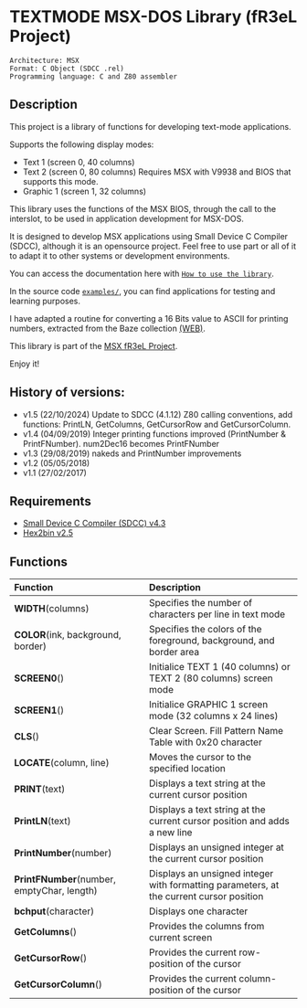 # TEXTMODE MSX-DOS Library (fR3eL Project)

```
Architecture: MSX
Format: C Object (SDCC .rel)
Programming language: C and Z80 assembler
```



## Description

This project is a library of functions for developing text-mode applications.

Supports the following display modes:
- Text 1 (screen 0, 40 columns) 
- Text 2 (screen 0, 80 columns) Requires MSX with V9938 and BIOS that supports this mode.
- Graphic 1 (screen 1, 32 columns)

This library uses the functions of the MSX BIOS, through the call to the interslot, to be used in application development for MSX-DOS.

It is designed to develop MSX applications using Small Device C Compiler (SDCC), although it is an opensource project. 
Feel free to use part or all of it to adapt it to other systems or development environments.

You can access the documentation here with [`How to use the library`](docs/HOWTO.md).

In the source code [`examples/`](examples/), you can find applications for testing and learning purposes.

I have adapted a routine for converting a 16 Bits value to ASCII for printing numbers, extracted from the Baze collection [(WEB)](http://baze.sk/3sc/misc/z80bits.html#5.1). 

This library is part of the [MSX fR3eL Project](https://github.com/mvac7/SDCC_MSX_fR3eL).

Enjoy it!



## History of versions:

- v1.5 (22/10/2024) Update to SDCC (4.1.12) Z80 calling conventions, add functions: PrintLN, GetColumns, GetCursorRow and GetCursorColumn.
- v1.4 (04/09/2019) Integer printing functions improved (PrintNumber & PrintFNumber). num2Dec16 becomes PrintFNumber
- v1.3 (29/08/2019) nakeds and PrintNumber improvements
- v1.2 (05/05/2018)
- v1.1 (27/02/2017)



## Requirements

- [Small Device C Compiler (SDCC) v4.3](http://sdcc.sourceforge.net/)
- [Hex2bin v2.5](http://hex2bin.sourceforge.net/)



## Functions

| Function | Description |
| :---     | :---        |
| **WIDTH**(columns) | Specifies the number of characters per line in text mode |
| **COLOR**(ink, background, border) | Specifies the colors of the foreground, background, and border area |
| **SCREEN0**() | Initialice TEXT 1 (40 columns) or TEXT 2 (80 columns) screen mode |
| **SCREEN1**() | Initialice GRAPHIC 1 screen mode (32 columns x 24 lines) |
| **CLS**() | Clear Screen. Fill Pattern Name Table with 0x20 character |
| **LOCATE**(column, line) | Moves the cursor to the specified location |
| **PRINT**(text) | Displays a text string at the current cursor position |
| **PrintLN**(text) | Displays a text string at the current cursor position and adds a new line |
| **PrintNumber**(number) | Displays an unsigned integer at the current cursor position |
| **PrintFNumber**(number, emptyChar, length) | Displays an unsigned integer with formatting parameters, at the current cursor position |
| **bchput**(character) | Displays one character |
| **GetColumns**()      | Provides the columns from current screen           |
| **GetCursorRow**()    | Provides the current row-position of the cursor    |
| **GetCursorColumn**() | Provides the current column-position of the cursor |
